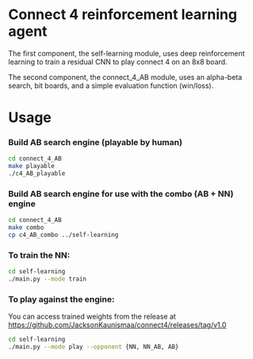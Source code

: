 # Connect 4 reinforcement learning agent

The first component, the self-learning module, uses deep reinforcement learning to train a residual CNN to play connect 4 on an 8x8 board.

The second component, the connect_4_AB module, uses an alpha-beta search, bit boards, and a simple evaluation function (win/loss).


# Usage


### Build AB search engine (playable by human)

```bash
cd connect_4_AB
make playable
./c4_AB_playable
```

### Build AB search engine for use with the combo (AB + NN) engine
```bash
cd connect_4_AB
make combo
cp c4_AB_combo ../self-learning
```

### To train the NN:
```bash
cd self-learning
./main.py --mode train
```

### To play against the engine:
You can access trained weights from the release at https://github.com/JacksonKaunismaa/connect4/releases/tag/v1.0
```bash
cd self-learning
./main.py --mode play --opponent {NN, NN_AB, AB}
```
